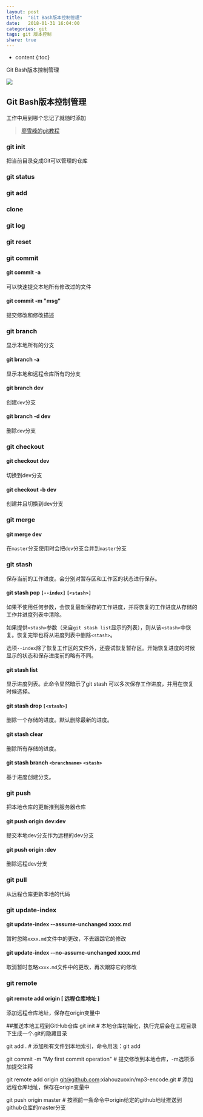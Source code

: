 ```yaml
---
layout: post
title:  "Git Bash版本控制管理"
date:   2018-01-31 16:04:00
categories: git
tags: git 版本控制
share: true
---
```


* content
{:toc}


Git Bash版本控制管理


![](https://git-scm.com/images/logos/1color-darkbg@2x.png)





## Git Bash版本控制管理

工作中用到哪个忘记了就随时添加

> [廖雪峰的git教程](https://www.liaoxuefeng.com/wiki/0013739516305929606dd18361248578c67b8067c8c017b000)

### git init

把当前目录变成Git可以管理的仓库

### git status

### git add

### clone

### git log

### git reset

### git commit

   #### git commit -a 
   
 可以快速提交本地所有修改过的文件
 
 #### git commit -m "msg"
  
  提交修改和修改描述

### git branch
  显示本地所有的分支
  
  #### git branch -a 
 显示本地和远程仓库所有的分支
 
 #### git branch dev
 创建`dev`分支
    
 #### git branch -d dev
 删除`dev`分支
 
### git checkout

 #### git checkout dev
 切换到dev分支
 
 #### git checkout -b dev
 创建并且切换到dev分支

### git merge
   #### git merge dev
   在`master`分支使用时会把`dev`分支合并到`master`分支

### git stash

   保存当前的工作进度。会分别对暂存区和工作区的状态进行保存。
   
   #### git stash pop `[--index]` `[<stash>]`
   
   如果不使用任何参数，会恢复最新保存的工作进度，并将恢复的工作进度从存储的工作并进度列表中清除。
   
   如果提供`<stash>`参数（来自`git stash list`显示的列表），则从该`<stash>`中恢复。恢复完毕也将从进度列表中删除`<stash>`。
   
   选项`--index`除了恢复工作区的文件外，还尝试恢复暂存区。开始恢复进度的时候显示的状态和保存进度前的略有不同。
   
   #### git stash list
   
   显示进度列表。此命令显然暗示了git stash 可以多次保存工作进度，并用在恢复时候选择。
   
   #### git stash drop `[<stash>]`
   
   删除一个存储的进度。默认删除最新的进度。
   
   #### git stash clear
   
   删除所有存储的进度。
   
   #### git stash branch `<branchname>` `<stash>`

   基于进度创建分支。


### git push 

把本地仓库的更新推到服务器仓库

  #### git push origin dev:dev
提交本地dev分支作为远程的dev分支

  #### git push origin :dev 
  删除远程dev分支

### git pull

从远程仓库更新本地的代码

### git update-index

   #### git update-index --assume-unchanged xxxx.md
   
   暂时忽略`xxxx.md`文件中的更改，不去跟踪它的修改
   
   #### git update-index --no-assume-unchanged xxxx.md
   
   取消暂时忽略`xxxx.md`文件中的更改，再次跟踪它的修改
   
### git remote

   #### git remote add origin [ 远程仓库地址 ]
  添加远程仓库地址，保存在origin变量中
    
##推送本地工程到GitHub仓库
git init                   # 本地仓库初始化，执行完后会在工程目录下生成一个.git的隐藏目录

git add .               # 添加所有文件到本地索引，命令用法：git add <file>

git commit -m "My first commit operation"   # 提交修改到本地仓库，-m选项添加提交注释

git remote add origin git@github.com:xiahouzuoxin/mp3-encode.git   # 添加远程仓库地址，保存在origin变量中

git push origin master      # 按照前一条命令中origin给定的github地址推送到github仓库的master分支
